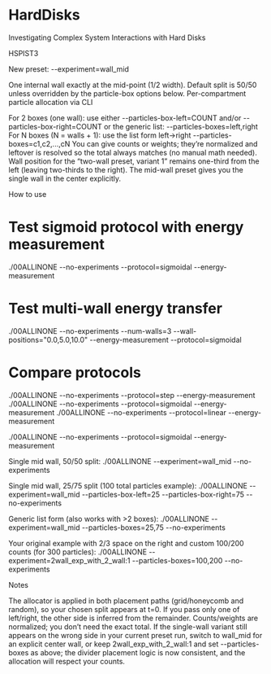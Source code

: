 # HardDisks
Investigating Complex System Interactions with Hard Disks

HSPIST3


New preset: --experiment=wall_mid

One internal wall exactly at the mid-point (1/2 width).
Default split is 50/50 unless overridden by the particle-box options below.
Per-compartment particle allocation via CLI

For 2 boxes (one wall): use either
--particles-box-left=COUNT and/or --particles-box-right=COUNT
or the generic list: --particles-boxes=left,right
For N boxes (N = walls + 1): use the list form left→right
--particles-boxes=c1,c2,...,cN
You can give counts or weights; they’re normalized and leftover is resolved so the total always matches (no manual math needed).
Wall position for the “two-wall preset, variant 1” remains one-third from the left (leaving two-thirds to the right). The mid-wall preset gives you the single wall in the center explicitly.

How to use











# Test sigmoid protocol with energy measurement
./00ALLINONE --no-experiments --protocol=sigmoidal --energy-measurement

# Test multi-wall energy transfer
./00ALLINONE --no-experiments --num-walls=3 --wall-positions="0.0,5.0,10.0" --energy-measurement --protocol=sigmoidal

# Compare protocols
./00ALLINONE --no-experiments --protocol=step --energy-measurement
./00ALLINONE --no-experiments --protocol=sigmoidal --energy-measurement
./00ALLINONE --no-experiments --protocol=linear --energy-measurement

./00ALLINONE --no-experiments --protocol=sigmoidal --energy-measurement





Single mid wall, 50/50 split:
./00ALLINONE --experiment=wall_mid --no-experiments

Single mid wall, 25/75 split (100 total particles example):
./00ALLINONE --experiment=wall_mid --particles-box-left=25 --particles-box-right=75 --no-experiments

Generic list form (also works with >2 boxes):
./00ALLINONE --experiment=wall_mid --particles-boxes=25,75 --no-experiments

Your original example with 2/3 space on the right and custom 100/200 counts (for 300 particles):
./00ALLINONE --experiment=2wall_exp_with_2_wall:1 --particles-boxes=100,200 --no-experiments

Notes

The allocator is applied in both placement paths (grid/honeycomb and random), so your chosen split appears at t=0.
If you pass only one of left/right, the other side is inferred from the remainder.
Counts/weights are normalized; you don’t need the exact total.
If the single-wall variant still appears on the wrong side in your current preset run, switch to wall_mid for an explicit center wall, or keep 2wall_exp_with_2_wall:1 and set --particles-boxes as above; the divider placement logic is now consistent, and the allocation will respect your counts.